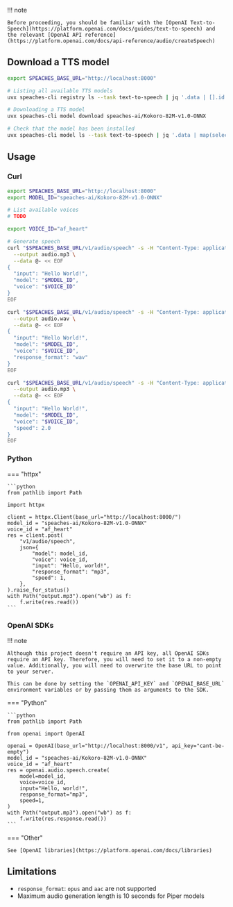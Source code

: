 !!! note

    Before proceeding, you should be familiar with the [OpenAI Text-to-Speech](https://platform.openai.com/docs/guides/text-to-speech) and the relevant [OpenAI API reference](https://platform.openai.com/docs/api-reference/audio/createSpeech)

## Download a TTS model

```bash
export SPEACHES_BASE_URL="http://localhost:8000"

# Listing all available TTS models
uvx speaches-cli registry ls --task text-to-speech | jq '.data | [].id'

# Downloading a TTS model
uvx speaches-cli model download speaches-ai/Kokoro-82M-v1.0-ONNX

# Check that the model has been installed
uvx speaches-cli model ls --task text-to-speech | jq '.data | map(select(.id == "speaches-ai/Kokoro-82M-v1.0-ONNX"))'
```

## Usage

### Curl

```bash
export SPEACHES_BASE_URL="http://localhost:8000"
export MODEL_ID="speaches-ai/Kokoro-82M-v1.0-ONNX"

# List available voices
# TODO

export VOICE_ID="af_heart"

# Generate speech
curl "$SPEACHES_BASE_URL/v1/audio/speech" -s -H "Content-Type: application/json" \
  --output audio.mp3 \
  --data @- << EOF
{
  "input": "Hello World!",
  "model": "$MODEL_ID",
  "voice": "$VOICE_ID"
}
EOF

curl "$SPEACHES_BASE_URL/v1/audio/speech" -s -H "Content-Type: application/json" \
  --output audio.wav \
  --data @- << EOF
{
  "input": "Hello World!",
  "model": "$MODEL_ID",
  "voice": "$VOICE_ID",
  "response_format": "wav"
}
EOF

curl "$SPEACHES_BASE_URL/v1/audio/speech" -s -H "Content-Type: application/json" \
  --output audio.mp3 \
  --data @- << EOF
{
  "input": "Hello World!",
  "model": "$MODEL_ID",
  "voice": "$VOICE_ID",
  "speed": 2.0
}
EOF
```

### Python

=== "httpx"

    ```python
    from pathlib import Path

    import httpx

    client = httpx.Client(base_url="http://localhost:8000/")
    model_id = "speaches-ai/Kokoro-82M-v1.0-ONNX"
    voice_id = "af_heart"
    res = client.post(
        "v1/audio/speech",
        json={
            "model": model_id,
            "voice": voice_id,
            "input": "Hello, world!",
            "response_format": "mp3",
            "speed": 1,
        },
    ).raise_for_status()
    with Path("output.mp3").open("wb") as f:
        f.write(res.read())
    ```

### OpenAI SDKs

!!! note

    Although this project doesn't require an API key, all OpenAI SDKs require an API key. Therefore, you will need to set it to a non-empty value. Additionally, you will need to overwrite the base URL to point to your server.

    This can be done by setting the `OPENAI_API_KEY` and `OPENAI_BASE_URL` environment variables or by passing them as arguments to the SDK.

=== "Python"

    ```python
    from pathlib import Path

    from openai import OpenAI

    openai = OpenAI(base_url="http://localhost:8000/v1", api_key="cant-be-empty")
    model_id = "speaches-ai/Kokoro-82M-v1.0-ONNX"
    voice_id = "af_heart"
    res = openai.audio.speech.create(
        model=model_id,
        voice=voice_id,
        input="Hello, world!",
        response_format="mp3",
        speed=1,
    )
    with Path("output.mp3").open("wb") as f:
        f.write(res.response.read())
    ```

=== "Other"

    See [OpenAI libraries](https://platform.openai.com/docs/libraries)

## Limitations

- `response_format`: `opus` and `aac` are not supported
- Maximum audio generation length is 10 seconds for Piper models
